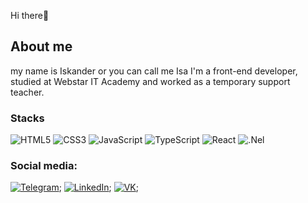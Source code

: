 Hi there👋

## About me

my name is Iskander or you can call me Isa
I'm a front-end developer, studied at Webstar IT Academy and worked as a temporary support teacher.

### Stacks

![HTML5](https://img.shields.io/badge/-HTML5-090909?style-for-the-badge&logo=HTML5)
![CSS3](https://img.shields.io/badge/-CSS3-090909?style-for-the-badge&logo=css3&logoColor=097CDB)
![JavaScript](https://img.shields.io/badge/-JavaScript-090909?style-for-the-badge&logo=JavaScript)
![TypeScript](https://img.shields.io/badge/-TypeScript-090909?style-for-the-badge&logo=TypeScript)
![React](https://img.shields.io/badge/-React-090909?style-for-the-badge&logo=react)
![.Nel](https://img.shields.io/badge/-Frameworks-090909?style-for-the-badge&logo=framework)

### Social media:

[![Telegram](https://img.shields.io/badge/-Telegram-090909?style-for-the-badge&logo=telegram&logoColor=24A0D9)](https://t.me/LMN00000);
[![LinkedIn](https://img.shields.io/badge/-LinkedIn-090909?style-for-the-badge&logo=linkedin&logoColor=27A0D9)](https://t.me/LMN00000);
[![VK](https://img.shields.io/badge/-VK-090909?style-for-the-badge&logo=vk&logoColor=24A0D9)](https://t.me/LMN00000);
